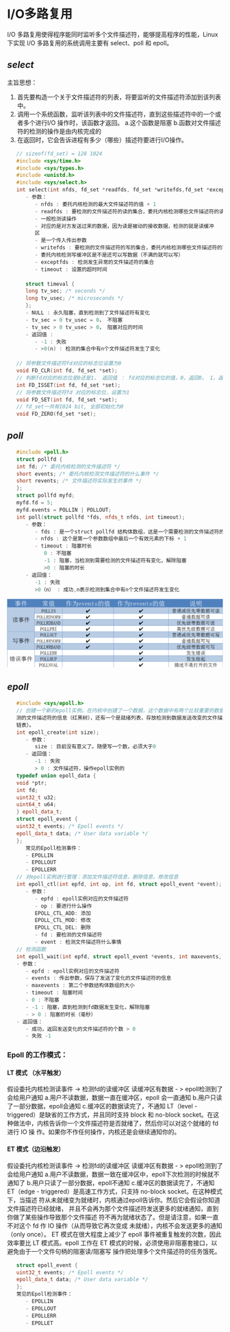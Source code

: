 # I/O多路复用
I/O 多路复用使得程序能同时监听多个文件描述符，能够提高程序的性能，Linux 下实现 I/O 多路复用的系统调用主要有 select、poll 和 epoll。

## ***select***
   主旨思想：
   1. 首先要构造一个关于文件描述符的列表，将要监听的文件描述符添加到该列表中。
   2. 调用一个系统函数，监听该列表中的文件描述符，直到这些描述符中的一个或者多个进行I/O
   操作时，该函数才返回。
   a.这个函数是阻塞
   b.函数对文件描述符的检测的操作是由内核完成的
   3. 在返回时，它会告诉进程有多少（哪些）描述符要进行I/O操作。
```c++
   // sizeof(fd_set) = 128 1024
   #include <sys/time.h>
   #include <sys/types.h>
   #include <unistd.h>
   #include <sys/select.h>
   int select(int nfds, fd_set *readfds, fd_set *writefds,fd_set *exceptfds, struct timeval *timeout);
      - 参数：
         - nfds : 委托内核检测的最大文件描述符的值 + 1
         - readfds : 要检测的文件描述符的读的集合，委托内核检测哪些文件描述符的读的属性
         - 一般检测读操作
         - 对应的是对方发送过来的数据，因为读是被动的接收数据，检测的就是读缓冲
         区
         - 是一个传入传出参数
         - writefds : 要检测的文件描述符的写的集合，委托内核检测哪些文件描述符的写的属性
         - 委托内核检测写缓冲区是不是还可以写数据（不满的就可以写）
         - exceptfds : 检测发生异常的文件描述符的集合
         - timeout : 设置的超时时间

      struct timeval {
      long tv_sec; /* seconds */
      long tv_usec; /* microseconds */
      };
      - NULL : 永久阻塞，直到检测到了文件描述符有变化
      - tv_sec = 0 tv_usec = 0， 不阻塞
      - tv_sec > 0 tv_usec > 0， 阻塞对应的时间
      - 返回值 :
         - -1 : 失败
         - >0(n) : 检测的集合中有n个文件描述符发生了变化
      
   // 将参数文件描述符fd对应的标志位设置为0
   void FD_CLR(int fd, fd_set *set);
   // 判断fd对应的标志位是0还是1， 返回值 ： fd对应的标志位的值，0，返回0， 1，返回1
   int FD_ISSET(int fd, fd_set *set);
   // 将参数文件描述符fd 对应的标志位，设置为1
   void FD_SET(int fd, fd_set *set);
   // fd_set一共有1024 bit, 全部初始化为0
   void FD_ZERO(fd_set *set);
```
## ***poll***

```c++
   #include <poll.h>
   struct pollfd {
   int fd; /* 委托内核检测的文件描述符 */
   short events; /* 委托内核检测文件描述符的什么事件 */
   short revents; /* 文件描述符实际发生的事件 */
   };
   struct pollfd myfd;
   myfd.fd = 5;
   myfd.events = POLLIN | POLLOUT;
   int poll(struct pollfd *fds, nfds_t nfds, int timeout);
      - 参数：
         - fds : 是一个struct pollfd 结构体数组，这是一个需要检测的文件描述符的集合
         - nfds : 这个是第一个参数数组中最后一个有效元素的下标 + 1
         - timeout : 阻塞时长
            0 : 不阻塞
            -1 : 阻塞，当检测到需要检测的文件描述符有变化，解除阻塞
            >0 : 阻塞的时长
      - 返回值：
         -1 : 失败
         >0（n） : 成功,n表示检测到集合中有n个文件描述符发生变化
```
![](https://github.com/ihbal61/LinuxLearning/blob/main/6.%E7%BD%91%E7%BB%9C%E7%BC%96%E7%A8%8B%E7%9B%B8%E5%85%B3/IO%E5%A4%9A%E8%B7%AF%E5%A4%8D%E7%94%A8%EF%BC%88%E5%A4%9A%E8%B7%AF%E8%BD%AC%E6%8E%A5%EF%BC%89/poll.png)


## ***epoll***

```c++
   #include <sys/epoll.h>
   // 创建一个新的epoll实例。在内核中创建了一个数据，这个数据中有两个比较重要的数据，一个是需要检
   测的文件描述符的信息（红黑树），还有一个是就绪列表，存放检测到数据发送改变的文件描述符信息（双向
   链表）。
   int epoll_create(int size);
      - 参数：
         size : 目前没有意义了。随便写一个数，必须大于0
      - 返回值：
         -1 : 失败
         > 0 : 文件描述符，操作epoll实例的
   typedef union epoll_data {
   void *ptr;
   int fd;
   uint32_t u32;
   uint64_t u64;
   } epoll_data_t;
   struct epoll_event {
   uint32_t events; /* Epoll events */
   epoll_data_t data; /* User data variable */
   };
      常见的Epoll检测事件：
      - EPOLLIN
      - EPOLLOUT
      - EPOLLERR
   // 对epoll实例进行管理：添加文件描述符信息，删除信息，修改信息
   int epoll_ctl(int epfd, int op, int fd, struct epoll_event *event);
      - 参数：
         - epfd : epoll实例对应的文件描述符
         - op : 要进行什么操作
         EPOLL_CTL_ADD: 添加
         EPOLL_CTL_MOD: 修改
         EPOLL_CTL_DEL: 删除
         - fd : 要检测的文件描述符
         - event : 检测文件描述符什么事情
   // 检测函数
   int epoll_wait(int epfd, struct epoll_event *events, int maxevents, int timeout);
   - 参数：
      - epfd : epoll实例对应的文件描述符
      - events : 传出参数，保存了发送了变化的文件描述符的信息
      - maxevents : 第二个参数结构体数组的大小
      - timeout : 阻塞时间
      - 0 : 不阻塞
      - -1 : 阻塞，直到检测到fd数据发生变化，解除阻塞
      - > 0 : 阻塞的时长（毫秒）
   - 返回值：
      - 成功，返回发送变化的文件描述符的个数 > 0
      - 失败 -1
```
### Epoll 的工作模式：
#### LT 模式 （水平触发）
   假设委托内核检测读事件 -> 检测fd的读缓冲区
   读缓冲区有数据 - > epoll检测到了会给用户通知
   a.用户不读数据，数据一直在缓冲区，epoll 会一直通知
   b.用户只读了一部分数据，epoll会通知
   c.缓冲区的数据读完了，不通知
   LT（level - triggered）是缺省的工作方式，并且同时支持 block 和 no-block socket。在这
种做法中，内核告诉你一个文件描述符是否就绪了，然后你可以对这个就绪的 fd 进行 IO 操
作。如果你不作任何操作，内核还是会继续通知你的。

#### ET 模式（边沿触发）
   假设委托内核检测读事件 -> 检测fd的读缓冲区
   读缓冲区有数据 - > epoll检测到了会给用户通知
   a.用户不读数据，数据一致在缓冲区中，epoll下次检测的时候就不通知了
   b.用户只读了一部分数据，epoll不通知
   c.缓冲区的数据读完了，不通知
      ET（edge - triggered）是高速工作方式，只支持 no-block socket。在这种模式下，当描述
   符从未就绪变为就绪时，内核通过epoll告诉你。然后它会假设你知道文件描述符已经就绪，
   并且不会再为那个文件描述符发送更多的就绪通知，直到你做了某些操作导致那个文件描述
   符不再为就绪状态了。但是请注意，如果一直不对这个 fd 作 IO 操作（从而导致它再次变成
   未就绪），内核不会发送更多的通知（only once）。
      ET 模式在很大程度上减少了 epoll 事件被重复触发的次数，因此效率要比 LT 模式高。epoll
   工作在 ET 模式的时候，必须使用非阻塞套接口，以避免由于一个文件句柄的阻塞读/阻塞写
   操作把处理多个文件描述符的任务饿死。

```c++
   struct epoll_event {
   uint32_t events; /* Epoll events */
   epoll_data_t data; /* User data variable */
   };
   常见的Epoll检测事件：
      - EPOLLIN
      - EPOLLOUT
      - EPOLLERR
      - EPOLLET
```